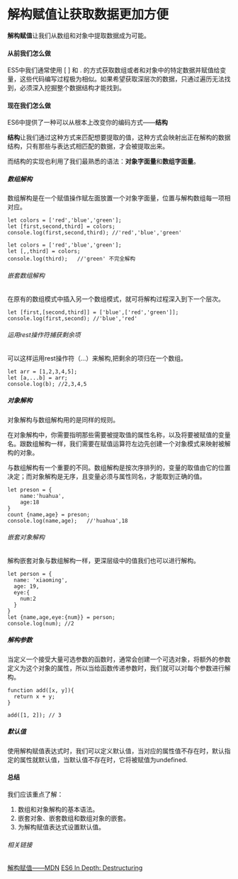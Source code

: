 # 解构赋值让获取数据更加方便

**解构赋值**让我们从数组和对象中提取数据成为可能。

#### 从前我们怎么做

ES5中我们通常使用 [  ] 和 . 的方式获取数组或者和对象中的特定数据并赋值给变量，这些代码编写过程极为相似。如果希望获取深层次的数据，只通过遍历无法找到，必须深入挖掘整个数据结构才能找到。

#### 现在我们怎么做

ES6中提供了一种可以从根本上改变你的编码方式——**结构**

**结构**让我们通过这种方式来匹配想要提取的值，这种方式会映射出正在解构的数据结构，只有那些与表达式相匹配的数据，才会被提取出来。

而结构的实现也利用了我们最熟悉的语法：**对象字面量**和**数组字面量**。

##### 数组解构

数组解构是在一个赋值操作赋左面放置一个对象字面量，位置与解构数组每一项相对应。

```
let colors = ['red','blue','green'];
let [first,second,third] = colors;
console.log(first,second,third); //'red','blue','green'
```
```
let colors = ['red','blue','green'];
let [,,third] = colors;
console.log(third);   //'green' 不完全解构
```

###### 嵌套数组解构

在原有的数组模式中插入另一个数组模式，就可将解构过程深入到下一个层次。

```
let [first,[second,third]] = ['blue',['red','green']];   
console.log(first,second); //'blue','red'
```

###### 运用rest操作符捕获剩余项

可以这样运用rest操作符（...）来解构,把剩余的项归在一个数组。

```
let arr = [1,2,3,4,5];
let [a,...b] = arr;
console.log(b); //2,3,4,5 
```

##### 对象解构

对象解构与数组解构用的是同样的规则。

在对象解构中，你需要指明那些需要被提取值的属性名称，以及将要被赋值的变量名。跟数组解构一样，我们需要在赋值运算符左边先创建一个对象模式来映射被解构的对象。

与数组解构有一个重要的不同。数组解构是按次序排列的，变量的取值由它的位置决定；而对象解构是无序，且变量必须与属性同名，才能取到正确的值。

```
let preson = {
    name:'huahua',
    age:18
}
count {name,age} = preson;
console.log(name,age);   //'huahua',18
```

###### 嵌套对象解构

解构嵌套对象与数组解构一样，更深层级中的值我们也可以进行解构。

```
let person = {
  name: 'xiaoming',
  age: 19,
  eye:{
    num:2
  }
}
let {name,age,eye:{num}} = person;
console.log(num); //2
```

##### 解构参数

当定义一个接受大量可选参数的函数时，通常会创建一个可选对象，将额外的参数定义为这个对象的属性，所以当给函数传递参数时，我们就可以对每个参数进行解构。

```
function add([x, y]){
  return x + y;
}

add([1, 2]); // 3
```

##### 默认值

使用解构赋值表达式时，我们可以定义默认值，当对应的属性值不存在时，默认指定的属性就默认值，当默认值不存在时，它将被赋值为undefined.

#### 总结

我们应该重点了解：

1. 数组和对象解构的基本语法。
2. 嵌套对象、嵌套数组和数组对象的嵌套。
3. 为解构赋值表达式设置默认值。

###### 相关链接

[解构赋值——MDN](https://developer.mozilla.org/zh-CN/docs/Web/JavaScript/Reference/Operators/Destructuring_assignment)
[ES6 In Depth: Destructuring](https://hacks.mozilla.org/2015/05/es6-in-depth-destructuring/)

